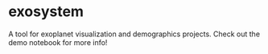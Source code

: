 # exosystem
A tool for exoplanet visualization and demographics projects. Check out the demo notebook for more info!
